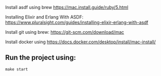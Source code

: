 Install asdf using brew https://mac.install.guide/ruby/5.html

Installing Elixir and Erlang With ASDF: https://www.pluralsight.com/guides/installing-elixir-erlang-with-asdf

Install git using brew: https://git-scm.com/download/mac

Install docker using https://docs.docker.com/desktop/install/mac-install/

## Run the project using:
`make start`